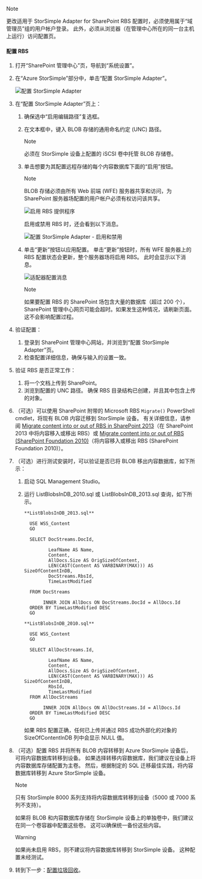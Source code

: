<!--author=SharS last changed: 1/14/2016 -->

> [!NOTE]
> 更改适用于 StorSimple Adapter for SharePoint RBS 配置时，必须使用属于“域管理员”组的用户帐户登录。 此外，必须从浏览器（在管理中心所在的同一台主机上运行）访问配置页。
> 
> 

#### <a name="to-configure-rbs"></a>配置 RBS
1. 打开“SharePoint 管理中心”页，导航到“系统设置”。 
2. 在“Azure StorSimple”部分中，单击“配置 StorSimple Adapter”。
   
    ![配置 StorSimple Adapter](./media/storsimple-sharepoint-adapter-configure-rbs/HCS_SSASP_ConfigRBS1-include.png) 
3. 在“配置 StorSimple Adapter”页上：
   
   1. 确保选中“启用编辑路径”复选框。
   2. 在文本框中，键入 BLOB 存储的通用命名约定 (UNC) 路径。
      
      > [!NOTE]
      > 必须在 StorSimple 设备上配置的 iSCSI 卷中托管 BLOB 存储卷。

   3. 单击想要为其配置远程存储的每个内容数据库下面的“启用”按钮。
      
      > [!NOTE]
      > BLOB 存储必须由所有 Web 前端 (WFE) 服务器共享和访问，为 SharePoint 服务器场配置的用户帐户必须有权访问该共享。
      
      ![启用 RBS 提供程序](./media/storsimple-sharepoint-adapter-configure-rbs/HCS_SSASP_ConfigRBS2-include.png)
      
      启用或禁用 RBS 时，还会看到以下消息。
      
      ![配置 StorSimple Adapter - 启用和禁用](./media/storsimple-sharepoint-adapter-configure-rbs/HCS_ConfigureStorSimpleAdapterEnableDisableMessage-include.png)

   4. 单击“更新”按钮以应用配置。 单击“更新”按钮时，所有 WFE 服务器上的 RBS 配置状态会更新，整个服务器场将启用 RBS。 此时会显示以下消息。
      
      ![适配器配置消息](./media/storsimple-sharepoint-adapter-configure-rbs/HCS_SSASP_ConfigRBS3-include.png)
      
      > [!NOTE]
      > 如果要配置 RBS 的 SharePoint 场包含大量的数据库（超过 200 个），SharePoint 管理中心网页可能会超时。如果发生这种情况，请刷新页面。 这不会影响配置过程。

4. 验证配置：
   
   1. 登录到 SharePoint 管理中心网站，并浏览到“配置 StorSimple Adapter”页。
   2. 检查配置详细信息，确保与输入的设置一致。 
5. 验证 RBS 是否正常工作：
   
   1. 将一个文档上传到 SharePoint。 
   2. 浏览到配置的 UNC 路径。 确保 RBS 目录结构已创建，并且其中包含上传的对象。
6. （可选）可以使用 SharePoint 附带的 Microsoft RBS `Migrate()` PowerShell cmdlet，将现有 BLOB 内容迁移到 StorSimple 设备。 有关详细信息，请参阅 [Migrate content into or out of RBS in SharePoint 2013][6]（在 SharePoint 2013 中将内容移入或移出 RBS）或 [Migrate content into or out of RBS (SharePoint Foundation 2010)][7]（将内容移入或移出 RBS (SharePoint Foundation 2010)）。
7. （可选）进行测试安装时，可以验证是否已将 BLOB 移出内容数据库，如下所示： 
   
   1. 启动 SQL Management Studio。
   2. 运行 ListBlobsInDB_2010.sql 或 ListBlobsInDB_2013.sql 查询，如下所示。
      
      ```
      **ListBlobsInDB_2013.sql**
      
        USE WSS_Content
        GO
      
        SELECT DocStreams.DocId,
      
               LeafName AS Name,
               Content,
               AllDocs.Size AS OrigSizeOfContent,
               LEN(CAST(Content AS VARBINARY(MAX))) AS SizeOfContentInDB,
               DocStreams.RbsId,
               TimeLastModified
      
        FROM DocStreams
      
             INNER JOIN AllDocs ON DocStreams.DocId = AllDocs.Id
        ORDER BY TimeLastModified DESC
        GO
      
      **ListBlobsInDB_2010.sql**
      
        USE WSS_Content
        GO
      
        SELECT AllDocStreams.Id,
      
               LeafName AS Name,
               Content,
               AllDocs.Size AS OrigSizeOfContent,
               LEN(CAST(Content AS VARBINARY(MAX))) AS SizeOfContentInDB,
               RbsId,
               TimeLastModified
        FROM AllDocStreams
      
             INNER JOIN AllDocs ON AllDocStreams.Id = AllDocs.Id
        ORDER BY TimeLastModified DESC
        GO
      ```
      
      如果 RBS 配置正确，任何已上传并通过 RBS 成功外部化的对象的 SizeOfContentInDB 列中会显示 NULL 值。
8. （可选）配置 RBS 并将所有 BLOB 内容转移到 Azure StorSimple 设备后，可将内容数据库转移到设备。 如果选择转移内容数据库，我们建议在设备上将内容数据库存储配置为主卷。 然后，根据制定的 SQL 迁移最佳实践，将内容数据库转移到 Azure StorSimple 设备。 
   
   > [!NOTE]
   > 只有 StorSimple 8000 系列支持将内容数据库转移到设备（5000 或 7000 系列不支持）。
   
   如果将 BLOB 和内容数据库存储在 StorSimple 设备上的单独卷中，我们建议在同一个卷容器中配置这些卷。 这可以确保统一备份这些内容。
   
   > [!WARNING]
   > 如果尚未启用 RBS，则不建议将内容数据库转移到 StorSimple 设备。 这种配置未经测试。
   
9. 转到下一步：[配置垃圾回收](#configure-garbage-collection)。

[6]: https://technet.microsoft.com/library/ff628254(v=office.15).aspx
[7]: https://technet.microsoft.com/library/ff628255(v=office.14).aspx
